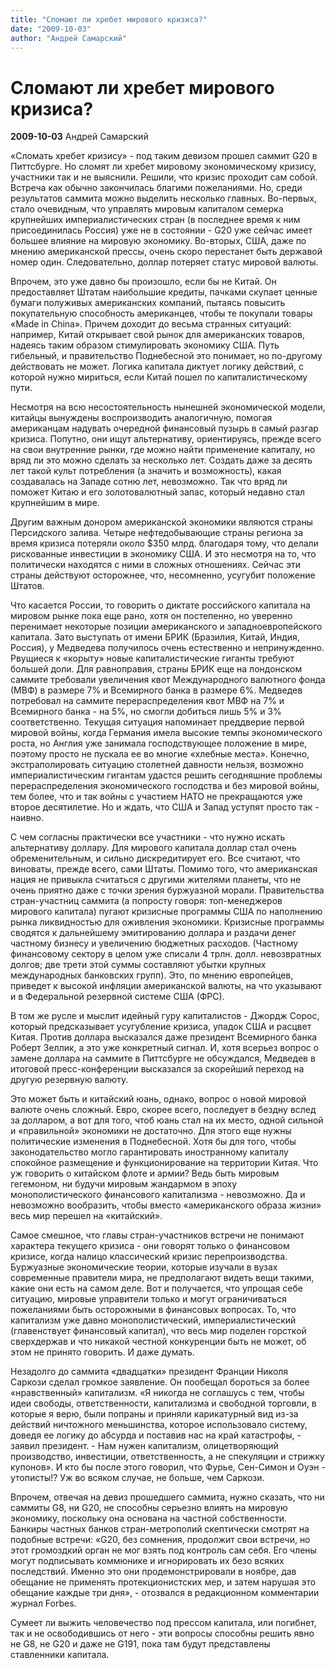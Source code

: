 ```yaml
---
title: "Cломают ли хребет мирового кризиса?"
date: "2009-10-03"
author: "Андрей Самарский"
---
```


# Cломают ли хребет мирового кризиса?

**2009-10-03** Андрей Самарский

«Сломать хребет кризису» - под таким девизом прошел саммит G20 в Питтсбурге. Но сломят ли хребет мировому экономическому кризису, участники так и не выяснили. Решили, что кризис проходит сам собой. Встреча как обычно закончилась благими пожеланиями. Но, среди результатов саммита можно выделить несколько главных. Во-первых, стало очевидным, что управлять мировым капиталом семерка крупнейших империалистических стран (в последнее время к ним присоединилась Россия) уже не в состоянии - G20 уже сейчас имеет большее влияние на мировую экономику. Во-вторых, США, даже по мнению американской прессы, очень скоро перестанет быть державой номер один. Следовательно, доллар потеряет статус мировой валюты.

Впрочем, это уже давно бы произошло, если бы не Китай. Он предоставляет Штатам наибольшие кредиты, пачками скупает ценные бумаги полуживых американских компаний, пытаясь повысить покупательную способность американцев, чтобы те покупали товары «Made in China». Причем доходит до весьма странных ситуаций: например, Китай открывает свой рынок для американских товаров, надеясь таким образом стимулировать экономику США. Путь гибельный, и правительство Поднебесной это понимает, но по-другому действовать не может. Логика капитала диктует логику действий, с которой нужно мириться, если Китай пошел по капиталистическому пути.

Несмотря на всю несостоятельность нынешней экономической модели, китайцы вынуждены воспроизводить аналогичную, помогая американцам надувать очередной финансовый пузырь в самый разгар кризиса. Попутно, они ищут альтернативу, ориентируясь, прежде всего на свои внутренние рынки, где можно найти применение капиталу, но вряд ли это можно сделать за несколько лет. Создать даже за десять лет такой культ потребления (а значить и возможность), какая создавалась на Западе сотню лет, невозможно. Так что вряд ли поможет Китаю и его золотовалютный запас, который недавно стал крупнейшим в мире.

Другим важным донором американской экономики являются страны Персидского залива. Четыре нефтедобывающие страны региона за время кризиса потеряли около $350 млрд. благодаря тому, что делали рискованные инвестиции в экономику США. И это несмотря на то, что политически находятся с ними в сложных отношениях. Сейчас эти страны действуют осторожнее, что, несомненно, усугубит положение Штатов.

Что касается России, то говорить о диктате российского капитала на мировом рынке пока еще рано, хотя он постепенно, но уверенно перенимает некоторые позиции американского и западноевропейского капитала. Зато выступать от имени БРИК (Бразилия, Китай, Индия, Россия), у Медведева получилось очень естественно и непринужденно. Рвущиеся к «корыту» новые капиталистические гиганты требуют большей доли. Для равноправия, страны БРИК еще на лондонском саммите требовали увеличения квот Международного валютного фонда (МВФ) в размере 7% и Всемирного банка в размере 6%. Медведев потребовал на саммите перераспределения квот МВФ на 7% и Всемирного банка  - на 5%, но смогли добиться лишь 5% и 3% соответственно. Текущая ситуация напоминает преддверие первой мировой войны, когда Германия имела высокие темпы экономического роста, но Англия уже занимала господствующее положение в мире, поэтому просто не пускала ее во многие «хлебные места». Конечно, экстраполировать ситуацию столетней давности нельзя, возможно империалистическим гигантам удастся решить сегодняшние проблемы перераспределения экономического господства и без мировой войны, тем более, что и так войны с участием НАТО не прекращаются уже второе десятилетие. Но и ждать, что США и Запад уступят просто так - наивно.

С чем согласны практически все участники - что нужно искать альтернативу доллару. Для мирового капитала доллар стал очень обременительным, и сильно дискредитирует его. Все считают, что виноваты, прежде всего, сами Штаты. Помимо того, что американская нация не привыкла считаться с другими жителями планеты, что не очень приятно даже с точки зрения буржуазной морали. Правительства стран-участниц саммита (а попросту говоря: топ-менеджеров мирового капитала) пугают кризисные программы США по наполнению рынка ликвидностью для оживления экономики. Кризисные программы сводятся к дальнейшему эмитированию доллара и раздачи денег частному бизнесу и увеличению бюджетных расходов. (Частному финансовому сектору в целом уже списали 4 трлн. долл. невозвратных долгов; две трети этой суммы составляют убытки крупных международных банковских групп). Это, по мнению европейцев, приведет к высокой инфляции американской валюты, на что указывают и в Федеральной резервной системе США (ФРС).

В том же русле и мыслит идейный гуру капиталистов - Джордж Сорос, который предсказывает усугубление кризиса, упадок США и расцвет Китая. Против доллара высказался даже президент Всемирного банка Роберт Зеллик, а это уже конкретный сигнал. И, хотя всерьез вопрос о замене доллара на саммите в Питтсбурге не обсуждался, Медведев в итоговой пресс-конференции высказался за скорейший переход на другую резервную валюту.

Это может быть и китайский юань, однако, вопрос о новой мировой валюте очень сложный. Евро, скорее всего, последует в бездну вслед за долларом, а вот для того, чтоб юань стал на их место, одной сильной и «правильной» экономики не достаточно. Для этого еще нужны политические изменения в Поднебесной. Хотя бы для того, чтобы законодательство могло гарантировать иностранному капиталу спокойное размещение и функционирование на территории Китая. Что уж говорить о китайском флоте и армии? Ведь быть мировым гегемоном, ни будучи мировым жандармом в эпоху монополистического финансового капитализма - невозможно. Да и невозможно вообразить, чтобы вместо «американского образа жизни» весь мир перешел на «китайский».

Самое смешное, что главы стран-участников встречи не понимают характера текущего кризиса - они говорят только о финансовом кризисе, когда налицо классический кризис перепроизводства. Буржуазные экономические теории, которые изучали в вузах современные правители мира, не предполагают видеть вещи такими, какие они есть на самом деле. Вот и получается, что упрощая себе ситуацию, мировые управители только и могут ограничиваться пожеланиями быть осторожными в финансовых вопросах. То, что капитализм уже давно монополистический, империалистический (главенствует финансовый капитал), что весь мир поделен горсткой сверхдержав и что никакой честной конкуренции быть не может, об этом не принято говорить. И даже думать.

Незадолго до саммита «двадцатки» президент Франции Николя Саркози сделал громкое заявление. Он пообещал бороться за более «нравственный» капитализм. «Я никогда не соглашусь с тем, чтобы идеи свободы, ответственности, капитализма и свободной торговли, в которые я верю, были попраны и приняли карикатурный вид из-за действий ничтожного меньшинства, которое использовало систему, доведя ее логику до абсурда и поставив нас на край катастрофы, - заявил президент. - Нам нужен капитализм, олицетворяющий производство, инвестиции, ответственность, а не спекуляции и стрижку купонов». И кто бы после этого говорил, что Фурье, Сен-Симон и Оуэн - утописты!? Уж во всяком случае, не больше, чем Саркози.

Впрочем, отвечая на девиз прошедшего саммита, нужно сказать, что ни саммиты G8, ни G20, не способны серьезно влиять на мировую экономику, поскольку она основана на частной собственности. Банкиры частных банков стран-метрополий скептически смотрят на подобные встречи: «G20, без сомнения, продолжит свои встречи, но этот громоздкий орган не мог взять под контроль сам себя. Его члены могут подписывать коммюнике и игнорировать их безо всяких последствий. Именно это они продемонстрировали в ноябре, дав обещание не применять протекционистских мер, и затем нарушая это обещание каждые три дня», - отозвался в редакционном комментарии журнал Forbes.

Сумеет ли выжить человечество под прессом капитала, или погибнет, так и не освободившись от него - эти вопросы способны решить явно не G8, не G20 и даже не G191, пока там будут представлены ставленники капитала.